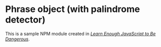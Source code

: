 # Phrase object (with palindrome detector)

This is a sample NPM module created in [*Learn Enough JavaScript to Be Dangerous*](https://www.learnenough.com/javascript-tutorial).
